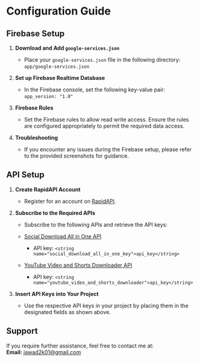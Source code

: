 # Configuration Guide

## Firebase Setup

1. **Download and Add `google-services.json`**  
   - Place your `google-services.json` file in the following directory:  
     `app/google-services.json`

2. **Set up Firebase Realtime Database**  
   - In the Firebase console, set the following key-value pair:  
     `app_version: "1.0"`

3. **Firebase Rules**  
   - Set the Firebase rules to allow read write access. Ensure the rules are configured appropriately to permit the required data access.

4. **Troubleshooting**  
   - If you encounter any issues during the Firebase setup, please refer to the provided screenshots for guidance.

## API Setup

1. **Create RapidAPI Account**  
   - Register for an account on [RapidAPI](https://rapidapi.com).

2. **Subscribe to the Required APIs**  
   - Subscribe to the following APIs and retrieve the API keys:

   - [Social Download All in One API](https://rapidapi.com/nguyenmanhict-MuTUtGWD7K/api/social-download-all-in-one)
     - API key: `<string name="social_download_all_in_one_key">api_key</string>`

   - [YouTube Video and Shorts Downloader API](https://rapidapi.com/ugoBoy/api/youtube-video-and-shorts-downloader1)
     - API key: `<string name="youtube_video_and_shorts_downloader">api_key</string>`

3. **Insert API Keys into Your Project**  
   - Use the respective API keys in your project by placing them in the designated fields as shown above.

## Support

If you require further assistance, feel free to contact me at:  
**Email:** [jawad2k01@gmail.com](mailto:jawad2k01@gmail.com)
